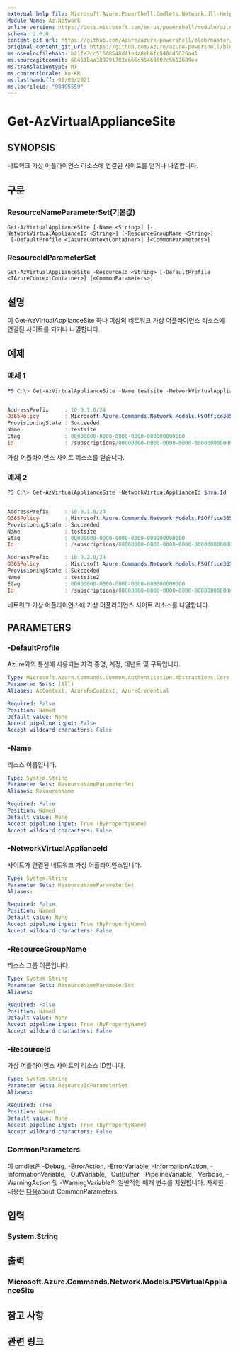 ```yaml
---
external help file: Microsoft.Azure.PowerShell.Cmdlets.Network.dll-Help.xml
Module Name: Az.Network
online version: https://docs.microsoft.com/en-us/powershell/module/az.network/get-azvirtualappliancesite
schema: 2.0.0
content_git_url: https://github.com/Azure/azure-powershell/blob/master/src/Network/Network/help/Get-AzVirtualApplianceSite.md
original_content_git_url: https://github.com/Azure/azure-powershell/blob/master/src/Network/Network/help/Get-AzVirtualApplianceSite.md
ms.openlocfilehash: b21fe2cc51668548d4fedc8eb6fc9404d5626a41
ms.sourcegitcommit: 68451baa389791703e666d95469602c5652609ee
ms.translationtype: MT
ms.contentlocale: ko-KR
ms.lasthandoff: 01/05/2021
ms.locfileid: "98495559"
---
```

# Get-AzVirtualApplianceSite

## SYNOPSIS
네트워크 가상 어플라이언스 리소스에 연결된 사이트를 얻거나 나열합니다.

## 구문

### ResourceNameParameterSet(기본값)
```
Get-AzVirtualApplianceSite [-Name <String>] [-NetworkVirtualApplianceId <String>] [-ResourceGroupName <String>]
 [-DefaultProfile <IAzureContextContainer>] [<CommonParameters>]
```

### ResourceIdParameterSet
```
Get-AzVirtualApplianceSite -ResourceId <String> [-DefaultProfile <IAzureContextContainer>] [<CommonParameters>]
```

## 설명
이 Get-AzVirtualApplianceSite 하나 이상의 네트워크 가상 어플라이언스 리소스에 연결된 사이트를 되거나 나열합니다.

## 예제

### 예제 1
```powershell
PS C:\> Get-AzVirtualApplianceSite -Name testsite -NetworkVirtualApplianceId $nva.Id -ResourceGroupName testrg


AddressPrefix     : 10.0.1.0/24
O365Policy        : Microsoft.Azure.Commands.Network.Models.PSOffice365PolicyProperties
ProvisioningState : Succeeded
Name              : testsite
Etag              : 00000000-0000-0000-0000-000000000000
Id                : /subscriptions/00000000-0000-0000-0000-000000000000/resourceGroups/testrg/providers/Microsoft.Network/networkVirtualAppliances/nva/virtualApplianceSites/testsite
```

가상 어플라이언스 사이트 리소스를 얻습니다.

### 예제 2
```powershell
PS C:\> Get-AzVirtualApplianceSite -NetworkVirtualApplianceId $nva.Id -ResourceGroupName testrg


AddressPrefix     : 10.0.1.0/24
O365Policy        : Microsoft.Azure.Commands.Network.Models.PSOffice365PolicyProperties
ProvisioningState : Succeeded
Name              : testsite
Etag              : 00000000-0000-0000-0000-000000000000
Id                : /subscriptions/00000000-0000-0000-0000-000000000000/resourceGroups/testrg/providers/Microsoft.Network/networkVirtualAppliances/nva/virtualApplianceSites/testsite

AddressPrefix     : 10.0.2.0/24
O365Policy        : Microsoft.Azure.Commands.Network.Models.PSOffice365PolicyProperties
ProvisioningState : Succeeded
Name              : testsite2
Etag              : 00000000-0000-0000-0000-000000000000
Id                : /subscriptions/00000000-0000-0000-0000-000000000000/resourceGroups/testrg/providers/Microsoft.Network/networkVirtualAppliances/nva/virtualApplianceSites/testsite2
```

네트워크 가상 어플라이언스에 가상 어플라이언스 사이트 리소스를 나열합니다.


## PARAMETERS

### -DefaultProfile
Azure와의 통신에 사용되는 자격 증명, 계정, 테넌트 및 구독입니다.

```yaml
Type: Microsoft.Azure.Commands.Common.Authentication.Abstractions.Core.IAzureContextContainer
Parameter Sets: (All)
Aliases: AzContext, AzureRmContext, AzureCredential

Required: False
Position: Named
Default value: None
Accept pipeline input: False
Accept wildcard characters: False
```

### -Name
리소스 이름입니다.

```yaml
Type: System.String
Parameter Sets: ResourceNameParameterSet
Aliases: ResourceName

Required: False
Position: Named
Default value: None
Accept pipeline input: True (ByPropertyName)
Accept wildcard characters: False
```

### -NetworkVirtualApplianceId
사이트가 연결된 네트워크 가상 어플라이언스입니다.

```yaml
Type: System.String
Parameter Sets: ResourceNameParameterSet
Aliases:

Required: False
Position: Named
Default value: None
Accept pipeline input: True (ByPropertyName)
Accept wildcard characters: False
```

### -ResourceGroupName
리소스 그룹 이름입니다.

```yaml
Type: System.String
Parameter Sets: ResourceNameParameterSet
Aliases:

Required: False
Position: Named
Default value: None
Accept pipeline input: True (ByPropertyName)
Accept wildcard characters: False
```

### -ResourceId
가상 어플라이언스 사이트의 리소스 ID입니다.

```yaml
Type: System.String
Parameter Sets: ResourceIdParameterSet
Aliases:

Required: True
Position: Named
Default value: None
Accept pipeline input: True (ByPropertyName)
Accept wildcard characters: False
```

### CommonParameters
이 cmdlet은 -Debug, -ErrorAction, -ErrorVariable, -InformationAction, -InformationVariable, -OutVariable, -OutBuffer, -PipelineVariable, -Verbose, -WarningAction 및 -WarningVariable의 일반적인 매개 변수를 지원합니다. 자세한 내용은 [다음](http://go.microsoft.com/fwlink/?LinkID=113216)about_CommonParameters.

## 입력

### System.String

## 출력

### Microsoft.Azure.Commands.Network.Models.PSVirtualApplianceSite

## 참고 사항

## 관련 링크
